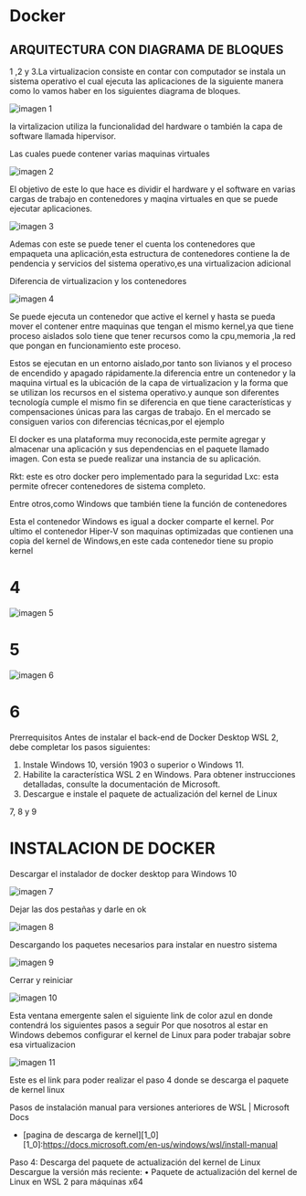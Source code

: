 # Docker  
## ARQUITECTURA  CON DIAGRAMA DE BLOQUES

1 ,2 y 3.La virtualizacion consiste en contar con computador se instala un sistema operativo  el cual ejecuta las aplicaciones de la siguiente manera como lo vamos haber en los siguientes diagrama de bloques.

![imagen 1](imagenes/img1.png)

la virtalizacion utiliza la funcionalidad del hardware o también  la capa de software llamada hipervisor.

Las cuales puede contener varias maquinas virtuales

![imagen 2](imagenes/img2.png)

El objetivo de este lo que hace es dividir el hardware y el software  en varias cargas de trabajo en contenedores y maqina virtuales en que se puede ejecutar aplicaciones.


![imagen 3](imagenes/img3.png)

Ademas con este se puede tener el cuenta los contenedores que empaqueta  una aplicación,esta estructura de contenedores  contiene la de pendencia y servicios del sistema operativo,es una virtualizacion adicional 

Diferencia de virtualizacion y los contenedores

![imagen 4](imagenes/img4.png)

Se puede ejecuta un contenedor que active el kernel y hasta se pueda mover el contener entre maquinas que tengan el mismo kernel,ya que tiene proceso aislados solo tiene que tener recursos  como la cpu,memoria ,la red que  pongan en funcionamiento este proceso.

Estos se ejecutan en un entorno aislado,por tanto son livianos y el proceso de encendido y apagado  rápidamente.la diferencia entre un contenedor y la maquina virtual  es la ubicación de la capa de virtualizacion y la forma que se utilizan  los recursos en el sistema operativo.y aunque son diferentes tecnología cumple el mismo fin  se diferencia  en que tiene características y compensaciones únicas para las cargas de trabajo.
En el mercado se consiguen varios con diferencias técnicas,por el ejemplo

El docker es una plataforma muy reconocida,este permite agregar y almacenar  una aplicación  y sus dependencias en el paquete llamado imagen. Con esta se puede realizar una instancia de su aplicación.

Rkt: este es otro docker pero  implementado para la seguridad
Lxc: esta permite ofrecer contenedores de sistema completo.
 

Entre otros,como Windows que también tiene la función de contenedores

Esta el contenedor Windows es igual a docker comparte el kernel.
 Por ultimo el contenedor Hiper-V  son maquinas optimizadas  que contienen una copia del kernel de Windows,en este cada contenedor tiene su propio kernel

# 4

  ![imagen 5](imagenes/img5.png)

# 5

![imagen 6](imagenes/img6.png)

# 6

Prerrequisitos
Antes de instalar el back-end de Docker Desktop WSL 2, debe completar los pasos siguientes:
1.	Instale Windows 10, versión 1903 o superior o Windows 11.
2.	Habilite la característica WSL 2 en Windows. Para obtener instrucciones detalladas, consulte la documentación de Microsoft.
3.	Descargue e instale el paquete de actualización del kernel de Linux


7, 8  y 9
# INSTALACION DE DOCKER
 
 Descargar  el instalador de docker desktop para Windows 10

 ![imagen 7](imagenes/docker1.png)

 Dejar las dos pestañas y  darle en ok

![imagen 8](imagenes/docker2.png)

 Descargando los paquetes necesarios para instalar en nuestro sistema

 ![imagen 9](imagenes/docker3.png)

Cerrar y reiniciar

![imagen 10](imagenes/docker4.png)

Esta ventana emergente  salen el siguiente link de color azul en donde contendrá los siguientes pasos a seguir
Por que nosotros al estar en Windows debemos configurar el kernel de Linux para poder trabajar sobre esa virtualizacion

![imagen 11](imagenes/docker5.png)

Este es el link para poder realizar el paso 4 donde se descarga el paquete de kernel linux 

Pasos de instalación manual para versiones anteriores de WSL | Microsoft Docs
* [pagina de descarga de kernel][1_0]
[1_0]:https://docs.microsoft.com/en-us/windows/wsl/install-manual


Paso 4: Descarga del paquete de actualización del kernel de Linux
Descargue la versión más reciente:
•	Paquete de actualización del kernel de Linux en WSL 2 para máquinas x64


